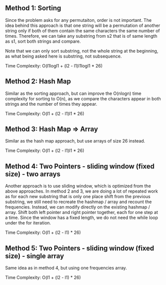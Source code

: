 ## Method 1: Sorting

Since the problem asks for any permutaiton, order is not important. The idea behind this approach is that one string will be a permutation of another string only if both of them contain the same characters the same number of times. Therefore, we can take any substring from s2 that is of same length as s1, sort both strings and compare. 

Note that we can only sort substring, not the whole string at the beginning, as what being asked here is substring, not subsequence.

Time Complexity: O(l1logl1 + (l2 - l1)l1logl1 * 26)

## Method 2: Hash Map

Similar as the sorting approach, but can improve the O(nlogn) time complexity for sorting to O(n), as we compare the characters appear in both strings and the number of times they appear.

Time Complexity: O(l1 + (l2 - l1)l1 * 26)

## Method 3: Hash Map => Array

Similar as the hash map approach, but use arrays of size 26 instead.

Time Complexity: O(l1 + (l2 - l1)l1 * 26)

## Method 4: Two Pointers - sliding window (fixed size) - two arrays

Another approach is to use sliding window, which is optimized from the above approaches. In method 2 and 3, we are doing a lot of repeated work as for each new substring that is only one place shift from the previous substring, we still need to recreate the hashmap / array and recount the frequencies. Instead, we can modify directly on the existing hashmap / array. Shift both left pointer and right pointer together, each for one step at a time. Since the window has a fixed length, we do not need the while loop under the for iteration.

Time Complexity: O(l1 + (l2 - l1) * 26)

## Method 5: Two Pointers - sliding window (fixed size) - single array

Same idea as in method 4, but using one frequencies array.

Time Complexity: O(l1 + (l2 - l1) * 26)
